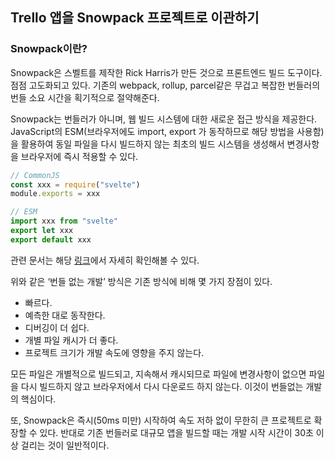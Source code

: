 ﻿## Trello 앱을 Snowpack 프로젝트로 이관하기

### Snowpack이란?

Snowpack은 스벨트를 제작한 Rick Harris가 만든 것으로 프론트엔드 빌드 도구이다. 점점 고도화되고 있다. 기존의 webpack, rollup, parcel같은 무겁고 복잡한 번들러의 번들 소요 시간을 획기적으로 절약해준다.

Snowpack는 번들러가 아니며, 웹 빌드 시스템에 대한 새로운 접근 방식을 제공한다. JavaScript의 ESM(브라우저에도 import, export 가 동작하므로 해당 방법을 사용함)을 활용하여 동일 파일을 다시 빌드하지 않는 최초의 빌드 시스템을 생성해서 변경사항을 브라우저에 즉시 적용할 수 있다.

```jsx
// CommonJS
const xxx = require("svelte")
module.exports = xxx

// ESM
import xxx from "svelte"
export let xxx
export default xxx
```

관련 문서는 해당 [링크](https://heropy.blog/2020/10/31/snowpack/)에서 자세히 확인해볼 수 있다.

위와 같은 ‘번들 없는 개발’ 방식은 기존 방식에 비해 몇 가지 장점이 있다.

- 빠르다.
- 예측한 대로 동작한다.
- 디버깅이 더 쉽다.
- 개별 파일 캐시가 더 좋다.
- 프로젝트 크기가 개발 속도에 영향을 주지 않는다.

모든 파일은 개별적으로 빌드되고, 지속해서 캐시되므로 파일에 변경사항이 없으면 파일을 다시 빌드하지 않고 브라우저에서 다시 다운로드 하지 않는다. 이것이 번들없는 개발의 핵심이다.

또, Snowpack은 즉시(50ms 미만) 시작하여 속도 저하 없이 무한히 큰 프로젝트로 확장할 수 있다.
반대로 기존 번들러로 대규모 앱을 빌드할 때는 개발 시작 시간이 30초 이상 걸리는 것이 일반적이다.
